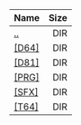 |Name|Size|
|:---|---:|
|[..](../index.html)|DIR|
|[[D64]]([D64]/index.html)|DIR|
|[[D81]]([D81]/index.html)|DIR|
|[[PRG]]([PRG]/index.html)|DIR|
|[[SFX]]([SFX]/index.html)|DIR|
|[[T64]]([T64]/index.html)|DIR|
